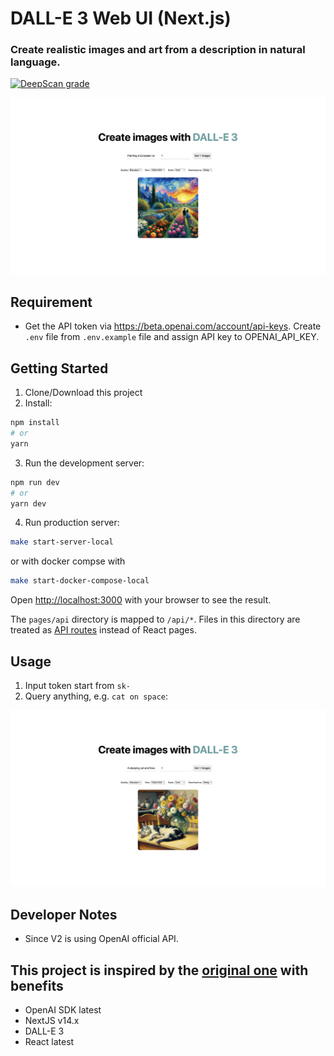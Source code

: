 # DALL-E 3 Web UI (Next.js)
### Create realistic images and art from a description in natural language.

[![DeepScan grade](https://deepscan.io/api/teams/18632/projects/21948/branches/641242/badge/grade.svg)](https://deepscan.io/dashboard#view=project&tid=18632&pid=21948&bid=641242)

![Xnapper-2023-01-15-23 41 21](https://github.com/AI4Organization/DALL-E-3-WebUI/blob/develop/assets/CleanShot%202023-11-12%20at%2022.26.36%402x.png)

## Requirement
- Get the API token via https://beta.openai.com/account/api-keys. Create `.env` file from `.env.example` file and assign API key to OPENAI_API_KEY.

## Getting Started
1. Clone/Download this project
2. Install:
```bash
npm install
# or
yarn
```
3. Run the development server:
```bash
npm run dev
# or
yarn dev
```
4. Run production server:
```bash
make start-server-local
```
or with docker compse with
```bash
make start-docker-compose-local
```

Open [http://localhost:3000](http://localhost:3000) with your browser to see the result.

The `pages/api` directory is mapped to `/api/*`. Files in this directory are treated as [API routes](https://nextjs.org/docs/api-routes/introduction) instead of React pages.

## Usage
1. Input token start from `sk-`
2. Query anything, e.g. `cat on space`:
<img width="1024" alt="CleanShot 2022-06-18 at 16 36 25@2x" src="https://github.com/AI4Organization/DALL-E-3-WebUI/blob/develop/assets/CleanShot%202023-11-12%20at%2023.02.37%402x.png">

## Developer Notes
- Since V2 is using OpenAI official API.

## This project is inspired by the [original one](https://github.com/1998code/DALLE-2-App) with benefits
- OpenAI SDK latest
- NextJS v14.x
- DALL-E 3
- React latest
